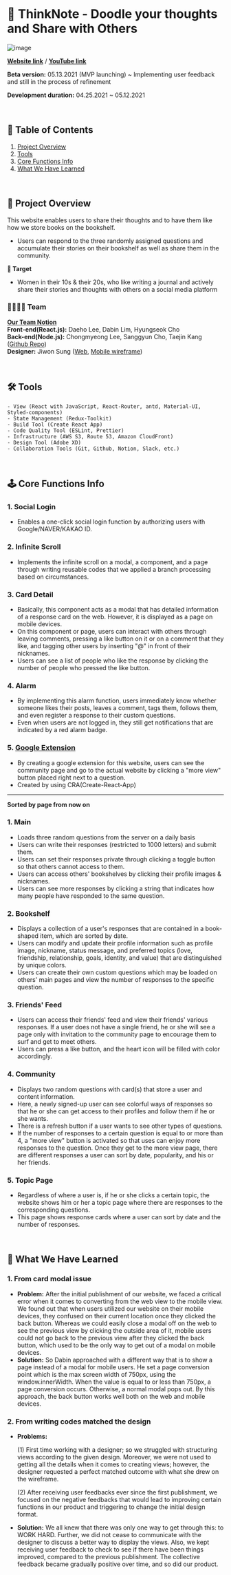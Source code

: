 # 📔 ThinkNote **- Doodle your thoughts and Share with Others**

![image](https://user-images.githubusercontent.com/67696504/119916609-d342ae80-bf9f-11eb-8bd0-8a1e555a497f.png)

[**Website link**](https://thinknote.online/) / [**YouTube link**](https://www.youtube.com/watch?v=UEY_Fpl8zn4)

**Beta version:** 05.13.2021 (MVP launching) ~ Implementing user feedback and still in the process of refinement

**Development duration:** 04.25.2021 ~ 05.12.2021

<br/>

## 📌 Table of Contents

1. [Project Overview](#Project-Overview)
2. [Tools](#Tools)
3. [Core Functions Info](#Core-Functions-Info)
4. [What We Have Learned](#What-We-Have-Learned)

<br/>

## 🔑 Project Overview

This website enables users to share their thoughts and to have them like how we store books on the bookshelf.

- Users can respond to the three randomly assigned questions and accumulate their stories on their bookshelf as well as share them in the community.

**🎯 Target**

- Women in their 10s & their 20s, who like writing a journal and actively share their stories and thoughts with others on a social media platform

### **👨‍👩‍👧‍👧 Team**

[**Our Team Notion**](https://www.notion.so/e70b704cf035444b805dd95942f6e8ce) <br/>
**Front-end(React.js):** Daeho Lee, Dabin Lim, Hyungseok Cho <br/>
**Back-end(Node.js):**  Chongmyeong Lee, Sanggyun Cho, Taejin Kang ([Github Repo](https://github.com/Lee-ChongMyeong/ThinkNote)) <br/>
**Designer:** Jiwon Sung ([Web](https://xd.adobe.com/view/c892e36d-df02-4835-b99f-cc191129a465-9dc1/), [Mobile wireframe](https://xd.adobe.com/view/81d74061-14d9-4d79-ad0e-06d3fecc701a-d484/))

<br/>

## **🛠 Tools**

```
- View (React with JavaScript, React-Router, antd, Material-UI, Styled-components)
- State Management (Redux-Toolkit)
- Build Tool (Create React App)
- Code Quality Tool (ESLint, Prettier)
- Infrastructure (AWS S3, Route 53, Amazon CloudFront)
- Design Tool (Adobe XD)
- Collaboration Tools (Git, Github, Notion, Slack, etc.)
```

<br/>

## **🕹 Core Functions Info**

### **1. Social Login**

- Enables a one-click social login function by authorizing users with Google/NAVER/KAKAO ID.

### 2. Infinite Scroll

- Implements the infinite scroll on a modal, a component, and a page through writing reusable codes that we applied a branch processing based on circumstances.

### 3. Card Detail

- Basically, this component acts as a modal that has detailed information of a response card on the web. However, it is displayed as a page on mobile devices.
- On this component or page, users can interact with others through leaving comments, pressing a like button on it or on a comment that they like, and tagging other users by inserting "@" in front of their nicknames.
- Users can see a list of people who like the response by clicking the number of people who pressed the like button.

### 4. Alarm

- By implementing this alarm function, users immediately know whether someone likes their posts, leaves a comment, tags them, follows them, and even register a response to their custom questions.
- Even when users are not logged in, they still get notifications that are indicated by a red alarm badge.

### 5. [Google Extension](https://chrome.google.com/webstore/detail/%EC%83%9D%EA%B0%81%EB%82%99%EC%84%9C/bjjoklgeipleefnllgkcmacojnmbplga)

- By creating a google extension for this website, users can see the community page and go to the actual website by clicking a "more view" button placed right next to a question.
- Created by using CRA(Create-React-App)

---

**Sorted by page from now on**

### 1. Main

- Loads three random questions from the server on a daily basis
- Users can write their responses (restricted to 1000 letters) and submit them.
- Users can set their responses private through clicking a toggle button so that others cannot access to them.
- Users can access others' bookshelves by clicking their profile images & nicknames.
- Users can see more responses by clicking a string that indicates how many people have responded to the same question.

### 2. Bookshelf

- Displays a collection of a user's responses that are contained in a book-shaped item, which are sorted by date.
- Users can modify and update their profile information such as profile image, nickname, status message, and preferred topics (love, friendship, relationship, goals, identity, and value) that are distinguished by unique colors.
- Users can create their own custom questions which may be loaded on others' main pages and view the number of responses to the specific question.

### 3. Friends' Feed

- Users can access their friends' feed and view their friends' various responses. If a user does not have a single friend, he or she will see a page only with invitation to the community page to encourage them to surf and get to meet others.
- Users can press a like button, and the heart icon will be filled with color accordingly.

### 4. Community

- Displays two random questions with card(s) that store a user and content information.
- Here, a newly signed-up user can see colorful ways of responses so that he or she can get access to their profiles and follow them if he or she wants.
- There is a refresh button if a user wants to see other types of questions.
- If the number of responses to a certain question is equal to or more than 4, a "more view" button is activated so that uses can enjoy more responses to the question. Once they get to the more view page, there are different responses a user can sort by date, popularity, and his or her friends.

### 5. Topic Page

- Regardless of where a user is, if he or she clicks a certain topic, the website shows him or her a topic page where there are responses to the corresponding questions.
- This page shows response cards where a user can sort by date and the number of responses.

<br/>

## **🔎 What We Have Learned**

### 1. **From card modal issue**

- **Problem:** After the initial publishment of our website, we faced a critical error when it comes to converting from the web view to the mobile view. We found out that when users utilized our website on their mobile devices, they confused on their current location once they clicked the back button. 
Whereas we could easily close a modal off on the web to see the previous view by clicking the outside area of it, mobile users could not go back to the previous view after they clicked the back button, which used to be the only way to get out of a modal on mobile devices.
- **Solution:** So Dabin approached with a different way that is to show a page instead of a modal for mobile users. He set a page conversion point which is the max screen width of 750px, using the window.innerWidth. When the value is equal to or less than 750px, a page conversion occurs. Otherwise, a normal modal pops out. By this approach, the back button works well both on the web and mobile devices.

### 2. From writing codes matched the design

- **Problems:**

    (1) First time working with a designer; so we struggled with structuring views according to the given design. Moreover, we were not used to getting all the details when it comes to creating views; however, the designer requested a perfect matched outcome with what she drew on the wireframe.

    (2) After receiving user feedbacks ever since the first publishment, we focused on the negative feedbacks that would lead to improving certain functions in our product and triggering to change the initial design format.

- **Solution:** We all knew that there was only one way to get through this: to WORK HARD. Further, we did not cease to communicate with the designer to discuss a better way to display the views. Also, we kept receiving user feedback to check to see if there have been things improved, compared to the previous publishment. The collective feedback became gradually positive over time, and so did our product.
